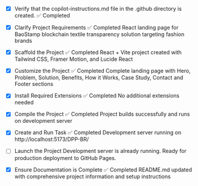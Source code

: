 <!-- Use this file to provide workspace-specific custom instructions to Copilot. For more details, visit https://code.visualstudio.com/docs/copilot/copilot-customization#_use-a-githubcopilotinstructionsmd-file -->
- [x] Verify that the copilot-instructions.md file in the .github directory is created. ✅ Completed

- [x] Clarify Project Requirements ✅ Completed
	React landing page for BaoStamp blockchain textile transparency solution targeting fashion brands

- [x] Scaffold the Project ✅ Completed
	React + Vite project created with Tailwind CSS, Framer Motion, and Lucide React

- [x] Customize the Project ✅ Completed
	Complete landing page with Hero, Problem, Solution, Benefits, How it Works, Case Study, Contact and Footer sections

- [x] Install Required Extensions ✅ Completed
	No additional extensions needed

- [x] Compile the Project ✅ Completed
	Project builds successfully and runs on development server

- [x] Create and Run Task ✅ Completed
	Development server running on http://localhost:5173/DPP-BR/

- [ ] Launch the Project
	Development server is already running. Ready for production deployment to GitHub Pages.

- [x] Ensure Documentation is Complete ✅ Completed
	README.md updated with comprehensive project information and setup instructions
